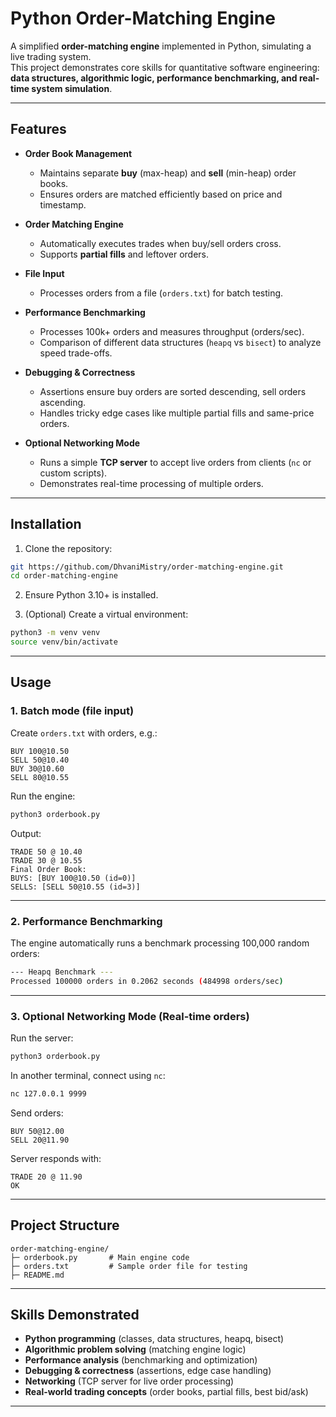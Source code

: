 # Python Order-Matching Engine

A simplified **order-matching engine** implemented in Python, simulating a live trading system.  
This project demonstrates core skills for quantitative software engineering: **data structures, algorithmic logic, performance benchmarking, and real-time system simulation**.

---

## Features

- **Order Book Management**  
  - Maintains separate **buy** (max-heap) and **sell** (min-heap) order books.  
  - Ensures orders are matched efficiently based on price and timestamp.  

- **Order Matching Engine**  
  - Automatically executes trades when buy/sell orders cross.  
  - Supports **partial fills** and leftover orders.  

- **File Input**  
  - Processes orders from a file (`orders.txt`) for batch testing.  

- **Performance Benchmarking**  
  - Processes 100k+ orders and measures throughput (orders/sec).  
  - Comparison of different data structures (`heapq` vs `bisect`) to analyze speed trade-offs.  

- **Debugging & Correctness**  
  - Assertions ensure buy orders are sorted descending, sell orders ascending.  
  - Handles tricky edge cases like multiple partial fills and same-price orders.  

- **Optional Networking Mode**  
  - Runs a simple **TCP server** to accept live orders from clients (`nc` or custom scripts).  
  - Demonstrates real-time processing of multiple orders.

---

## Installation

1. Clone the repository:

```bash
git https://github.com/DhvaniMistry/order-matching-engine.git
cd order-matching-engine
````

2. Ensure Python 3.10+ is installed.

3. (Optional) Create a virtual environment:

```bash
python3 -m venv venv
source venv/bin/activate
```

---

## Usage

### 1. Batch mode (file input)

Create `orders.txt` with orders, e.g.:

```
BUY 100@10.50
SELL 50@10.40
BUY 30@10.60
SELL 80@10.55
```

Run the engine:

```bash
python3 orderbook.py
```

Output:

```
TRADE 50 @ 10.40
TRADE 30 @ 10.55
Final Order Book:
BUYS: [BUY 100@10.50 (id=0)]
SELLS: [SELL 50@10.55 (id=3)]
```

---

### 2. Performance Benchmarking

The engine automatically runs a benchmark processing 100,000 random orders:

```bash
--- Heapq Benchmark ---
Processed 100000 orders in 0.2062 seconds (484998 orders/sec)
```

---

### 3. Optional Networking Mode (Real-time orders)

Run the server:

```bash
python3 orderbook.py
```

In another terminal, connect using `nc`:

```bash
nc 127.0.0.1 9999
```

Send orders:

```
BUY 50@12.00
SELL 20@11.90
```

Server responds with:

```
TRADE 20 @ 11.90
OK
```

---

## Project Structure

```
order-matching-engine/
├─ orderbook.py       # Main engine code
├─ orders.txt         # Sample order file for testing
├─ README.md
```

---

## Skills Demonstrated

* **Python programming** (classes, data structures, heapq, bisect)
* **Algorithmic problem solving** (matching engine logic)
* **Performance analysis** (benchmarking and optimization)
* **Debugging & correctness** (assertions, edge case handling)
* **Networking** (TCP server for live order processing)
* **Real-world trading concepts** (order books, partial fills, best bid/ask)

---
